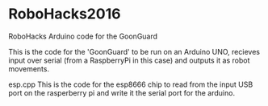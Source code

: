 # RoboHacks2016
RoboHacks Arduino code for the GoonGuard

This is the code for the 'GoonGuard' to be run on an Arduino UNO, recieves input over serial (from a RaspberryPi in this case) and outputs it as robot movements.

esp.cpp
This is the code for the esp8666 chip to read from the input USB port on the rasperberry pi and write it the serial port for the arduino.
